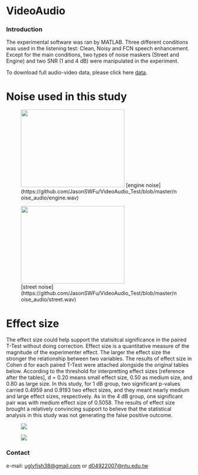 # VideoAudio

### Introduction
The experimental software was ran by MATLAB. Three different conditions was used in the listening test: Clean, Noisy and FCN speech enhancement. Except for the main conditions, two types of noise maskers (Street and Engine) and two SNR (1 and 4 dB) were manipulated in the experiment.

To download full audio-video data, please click here [data](https://drive.google.com/drive/folders/1iycJkD47wdJO9xw48ChR4g4cCmDnH4Iu?usp=sharing).


# Noise used in this study
<figure>
  <img width="280" height="210" src="https://github.com/JasonSWFu/VideoAudio_Test/blob/master/images/engine.png"/>
  [engine noise](https://github.com/JasonSWFu/VideoAudio_Test/blob/master/noise_audio/engine.wav)
</figure>    

<figure>
  <img width="280" height="210" src="https://github.com/JasonSWFu/VideoAudio_Test/blob/master/images/street.png"/>
  <figcaption> [street noise](https://github.com/JasonSWFu/VideoAudio_Test/blob/master/noise_audio/street.wav) </figcaption>
</figure>

# Effect size
The effect size could help support the statisitcal significance in the paired T-Test without doing correction. Effect size is a quantitative measure of the magnitude of the experimenter effect. The larger the effect size the stronger the relationship between two variables. The results of effect size in Cohen d for each paired T-Test were attached alongside the original tables below. According to the threshold for interpretting effect sizes [reference after the tables], d = 0.20 means small effect size, 0.50 as medium size, and 0.80 as large size. In this study, for 1 dB group, two significant p-values carried 0.4959 and 0.9193 two effect sizes, and they meant nearly medium and large effect sizes, respectively. As in the 4 dB group, one significant pair was with medium effect size of 0.5058. The results of effect size brought a relatively convincing support to believe that the statistical analysis in this study was not generating the false positive outcome.

<figure>
  <img src="https://github.com/JasonSWFu/VideoAudio_Test/blob/master/images/1dB_size.png"/>
</figure>    

<figure>
  <img src="https://github.com/JasonSWFu/VideoAudio_Test/blob/master/images/4dB_size.png"/>
</figure>


### Contact

e-mail: uglyfish38@gmail.com or d04922007@ntu.edu.tw

